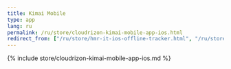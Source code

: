 ```yaml
---
title: Kimai Mobile
type: app 
lang: ru
permalink: /ru/store/cloudrizon-kimai-mobile-app-ios.html
redirect_from: ["/ru/store/hmr-it-ios-offline-tracker.html", "/ru/store/mr-software-ios-offline-tracker.html"]
---
```


{% include store/cloudrizon-kimai-mobile-app-ios.md %}
